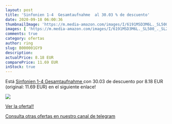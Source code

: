 ```yaml
---
layout: post
title: 'Sinfonien 1-4  Gesamtaufnahme  al 30.03 % de descuento'
date: 2020-09-18 06:00:36
thumbnailImage: 'https://m.media-amazon.com/images/I/6191MSD3M6L._SL500_._SL200_.gif'
images: [ 'https://m.media-amazon.com/images/I/6191MSD3M6L._SL500_._SL200_.gif' ]
comments: true
category: ofertas
author: ring
slug: B000001GY9
description:
actualPrice: 8.18 EUR
comparePrice: 11.69 EUR
inStock: true
---
```


Está [Sinfonien 1-4  Gesamtaufnahme ](https://www.amazon.com/dp/B000001GY9/?tag=redken08-20) con 30.03 de descuento por 8.18 EUR (original: 11.69 EUR) en el siguiente enlace!

[![](https://m.media-amazon.com/images/I/6191MSD3M6L._SL500_._SL200_.gif)](https://www.amazon.com/dp/B000001GY9/?tag=redken08-20)

[Ver la oferta!!](https://www.amazon.com/dp/B000001GY9/?tag=redken08-20)

[Consulta otras ofertas en nuestro canal de telegram](https://t.me/s/ofertas25)
